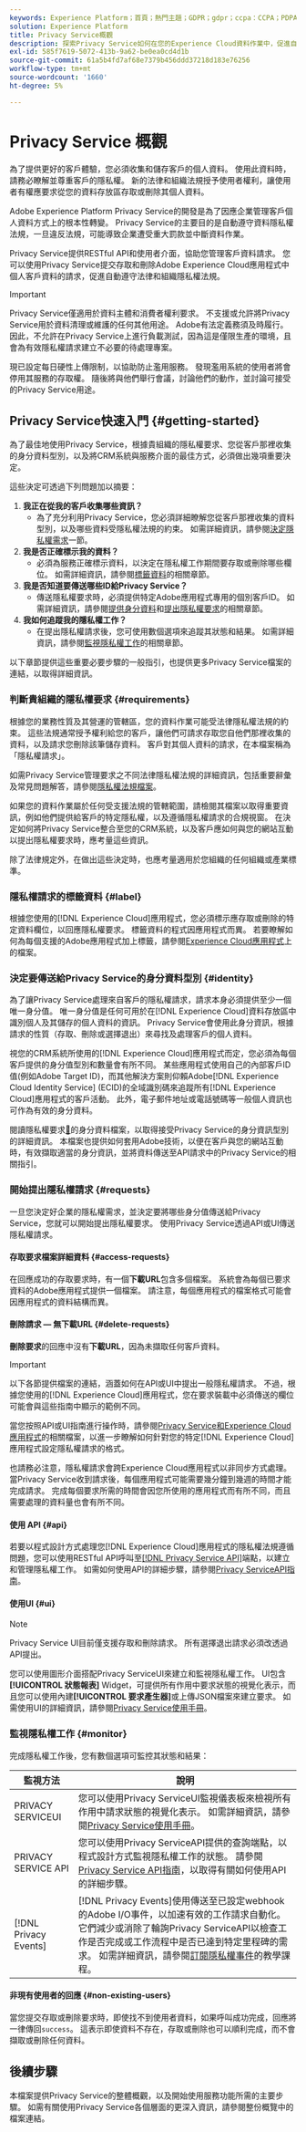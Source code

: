 ```yaml
---
keywords: Experience Platform；首頁；熱門主題；GDPR；gdpr；ccpa：CCPA；PDPA；PDPA_that；PDPA_THA；lgpd；LGPD；lgpd_bra；LGPD_BRA；
solution: Experience Platform
title: Privacy Service概觀
description: 探索Privacy Service如何在您的Experience Cloud資料作業中，促進自動符合隱私權法規。
exl-id: 585f7619-5072-413b-9a62-be0ea0cd4d1b
source-git-commit: 61a5b4fd7af68e7379b456ddd37218d183e76256
workflow-type: tm+mt
source-wordcount: '1660'
ht-degree: 5%

---
```


# Privacy Service 概觀

為了提供更好的客戶體驗，您必須收集和儲存客戶的個人資料。 使用此資料時，請務必瞭解並尊重客戶的隱私權。 新的法律和組織法規授予使用者權利，讓使用者有權應要求從您的資料存放區存取或刪除其個人資料。

Adobe Experience Platform Privacy Service的開發是為了因應企業管理客戶個人資料方式上的根本性轉變。 Privacy Service的主要目的是自動遵守資料隱私權法規，一旦違反法規，可能導致企業遭受重大罰款並中斷資料作業。

Privacy Service提供RESTful API和使用者介面，協助您管理客戶資料請求。 您可以使用Privacy Service提交存取和刪除Adobe Experience Cloud應用程式中個人客戶資料的請求，促進自動遵守法律和組織隱私權法規。

>[!IMPORTANT]
>
>Privacy Service僅適用於資料主體和消費者權利要求。 不支援或允許將Privacy Service用於資料清理或維護的任何其他用途。 Adobe有法定義務須及時履行。 因此，不允許在Privacy Service上進行負載測試，因為這是僅限生產的環境，且會為有效隱私權請求建立不必要的待處理專案。
>
>現已設定每日硬性上傳限制，以協助防止濫用服務。 發現濫用系統的使用者將會停用其服務的存取權。 隨後將與他們舉行會議，討論他們的動作，並討論可接受的Privacy Service用途。

## Privacy Service快速入門 {#getting-started}

為了最佳地使用Privacy Service，根據貴組織的隱私權要求、您從客戶那裡收集的身分資料型別，以及將CRM系統與服務介面的最佳方式，必須做出幾項重要決定。

這些決定可透過下列問題加以摘要：

1. **我正在從我的客戶收集哪些資訊？**
   * 為了充分利用Privacy Service，您必須詳細瞭解您從客戶那裡收集的資料型別，以及哪些資料受隱私權法規的約束。 如需詳細資訊，請參閱[決定隱私權需求](#requirements)一節。
1. **我是否正確標示我的資料？**
   * 必須為服務正確標示資料，以決定在隱私權工作期間要存取或刪除哪些欄位。 如需詳細資訊，請參閱[標籤資料](#label)的相關章節。
1. **我是否知道要傳送哪些ID給Privacy Service？**
   * 傳送隱私權要求時，必須提供特定Adobe應用程式專用的個別客戶ID。 如需詳細資訊，請參閱[提供身分資料](#identity)和[提出隱私權要求](#requests)的相關章節。
1. **我如何追蹤我的隱私權工作？**
   * 在提出隱私權請求後，您可使用數個選項來追蹤其狀態和結果。 如需詳細資訊，請參閱[監視隱私權工作](#monitor)的相關章節。

以下章節提供這些重要必要步驟的一般指引，也提供更多Privacy Service檔案的連結，以取得詳細資訊。

### 判斷貴組織的隱私權要求 {#requirements}

根據您的業務性質及其營運的管轄區，您的資料作業可能受法律隱私權法規的約束。 這些法規通常授予權利給您的客戶，讓他們可請求存取您自他們那裡收集的資料，以及請求您刪除該筆儲存資料。 客戶對其個人資料的請求，在本檔案稱為「隱私權請求」。

如需Privacy Service管理要求之不同法律隱私權法規的詳細資訊，包括重要辭彙及常見問題解答，請參閱[隱私權法規檔案](./regulations/overview.md)。

如果您的資料作業屬於任何受支援法規的管轄範圍，請檢閱其檔案以取得重要資訊，例如他們提供給客戶的特定隱私權，以及遵循隱私權請求的合規視窗。 在決定如何將Privacy Service整合至您的CRM系統，以及客戶應如何與您的網站互動以提出隱私權要求時，應考量這些資訊。

除了法律規定外，在做出這些決定時，也應考量適用於您組織的任何組織或產業標準。

### 隱私權請求的標籤資料 {#label}

根據您使用的[!DNL Experience Cloud]應用程式，您必須標示應存取或刪除的特定資料欄位，以回應隱私權要求。 標籤資料的程式因應用程式而異。 若要瞭解如何為每個支援的Adobe應用程式加上標籤，請參閱[Experience Cloud應用程式](./experience-cloud-apps.md)上的檔案。

### 決定要傳送給Privacy Service的身分資料型別 {#identity}

為了讓Privacy Service處理來自客戶的隱私權請求，請求本身必須提供至少一個唯一身分值。 唯一身分值是任何可用於在[!DNL Experience Cloud]資料存放區中識別個人及其儲存的個人資料的資訊。 Privacy Service會使用此身分資訊，根據請求的性質（存取、刪除或選擇退出）來尋找及處理客戶的個人資料。

視您的CRM系統所使用的[!DNL Experience Cloud]應用程式而定，您必須為每個客戶提供的身分值型別和數量會有所不同。 某些應用程式使用自己的內部客戶ID值(例如Adobe Target ID)，而其他解決方案則仰賴Adobe[!DNL Experience Cloud Identity Service] (ECID)的全域識別碼來追蹤所有[!DNL Experience Cloud]應用程式的客戶活動。 此外，電子郵件地址或電話號碼等一般個人資訊也可作為有效的身分資料。

閱讀隱私權要求[&#128279;](./identity-data.md)的身分資料檔案，以取得接受Privacy Service的身分資訊型別的詳細資訊。 本檔案也提供如何套用Adobe技術，以便在客戶與您的網站互動時，有效擷取適當的身分資訊，並將資料傳送至API請求中的Privacy Service的相關指引。

### 開始提出隱私權請求 {#requests}

一旦您決定好企業的隱私權需求，並決定要將哪些身分值傳送給Privacy Service，您就可以開始提出隱私權要求。 使用Privacy Service透過API或UI傳送隱私權請求。

#### 存取要求檔案詳細資料 {#access-requests}

在回應成功的存取要求時，有一個&#x200B;**下載URL**&#x200B;包含多個檔案。 系統會為每個已要求資料的Adobe應用程式提供一個檔案。 請注意，每個應用程式的檔案格式可能會因應用程式的資料結構而異。

#### 刪除請求 — 無下載URL {#delete-requests}

**刪除要求**&#x200B;的回應中沒有&#x200B;**下載URL**，因為未擷取任何客戶資料。

>[!IMPORTANT]
>
>以下各節提供檔案的連結，涵蓋如何在API或UI中提出一般隱私權請求。 不過，根據您使用的[!DNL Experience Cloud]應用程式，您在要求裝載中必須傳送的欄位可能會與這些指南中顯示的範例不同。
>
>當您按照API或UI指南進行操作時，請參閱[Privacy Service和Experience Cloud應用程式](./experience-cloud-apps.md)的相關檔案，以進一步瞭解如何針對您的特定[!DNL Experience Cloud]應用程式設定隱私權請求的格式。
>
>也請務必注意，隱私權請求會跨Experience Cloud應用程式以非同步方式處理。 當Privacy Service收到請求後，每個應用程式可能需要幾分鐘到幾週的時間才能完成請求。 完成每個要求所需的時間會因您所使用的應用程式而有所不同，而且需要處理的資料量也會有所不同。

#### 使用 API {#api}

若要以程式設計方式處理您[!DNL Experience Cloud]應用程式的隱私權法規遵循問題，您可以使用RESTful API呼叫至[[!DNL Privacy Service API]](https://developer.adobe.com/experience-platform-apis/references/privacy-service/)端點，以建立和管理隱私權工作。 如需如何使用API的詳細步驟，請參閱[Privacy ServiceAPI指南](api/overview.md)。

#### 使用UI {#ui}

>[!NOTE]
>
>Privacy Service UI目前僅支援存取和刪除請求。 所有選擇退出請求必須改透過API提出。

您可以使用圖形介面搭配Privacy ServiceUI來建立和監視隱私權工作。 UI包含&#x200B;**[!UICONTROL 狀態報表]** Widget，可提供所有作用中要求狀態的視覺化表示，而且您可以使用內建&#x200B;**[!UICONTROL 要求產生器]**&#x200B;或上傳JSON檔案來建立要求。 如需使用UI的詳細資訊，請參閱[Privacy Service使用手冊](ui/overview.md)。

### 監視隱私權工作 {#monitor}

完成隱私權工作後，您有數個選項可監控其狀態和結果：

| 監視方法 | 說明 |
| --- | --- |
| PRIVACY SERVICEUI | 您可以使用Privacy ServiceUI監視儀表板來檢視所有作用中請求狀態的視覺化表示。 如需詳細資訊，請參閱[Privacy Service使用手冊](ui/overview.md)。 |
| PRIVACY SERVICE API | 您可以使用Privacy ServiceAPI提供的查詢端點，以程式設計方式監視隱私權工作的狀態。 請參閱[Privacy Service API指南](./api/overview.md)，以取得有關如何使用API的詳細步驟。 |
| [!DNL Privacy Events] | [!DNL Privacy Events]使用傳送至已設定webhook的Adobe I/O事件，以加速有效的工作請求自動化。 它們減少或消除了輪詢Privacy ServiceAPI以檢查工作是否完成或工作流程中是否已達到特定里程碑的需求。 如需詳細資訊，請參閱[訂閱隱私權事件](./privacy-events.md)的教學課程。 |

#### 非現有使用者的回應 {#non-existing-users}

當您提交存取或刪除要求時，即使找不到使用者資料，如果呼叫成功完成，回應將一律傳回`success`。 這表示即使資料不存在，存取或刪除也可以順利完成，而不會擷取或刪除任何資料。

## 後續步驟

本檔案提供Privacy Service的整體概觀，以及開始使用服務功能所需的主要步驟。 如需有關使用Privacy Service各個層面的更深入資訊，請參閱整份概覽中的檔案連結。
